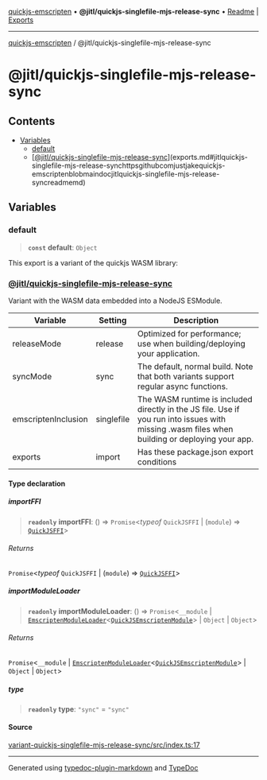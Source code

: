 [quickjs-emscripten](../../packages.md) • **@jitl/quickjs-singlefile-mjs-release-sync** • [Readme](README.md) \| [Exports](exports.md)

***

[quickjs-emscripten](../../packages.md) / @jitl/quickjs-singlefile-mjs-release-sync

# @jitl/quickjs-singlefile-mjs-release-sync

## Contents

- [Variables](exports.md#variables)
  - [default](exports.md#default)
  - [[@jitl/quickjs-singlefile-mjs-release-sync](https://github.com/justjake/quickjs-emscripten/blob/main/doc/@jitl/quickjs-singlefile-mjs-release-sync/README.md)](exports.md#jitlquickjs-singlefile-mjs-release-synchttpsgithubcomjustjakequickjs-emscriptenblobmaindocjitlquickjs-singlefile-mjs-release-syncreadmemd)

## Variables

### default

> **`const`** **default**: `Object`

This export is a variant of the quickjs WASM library:
### [@jitl/quickjs-singlefile-mjs-release-sync](https://github.com/justjake/quickjs-emscripten/blob/main/doc/@jitl/quickjs-singlefile-mjs-release-sync/README.md)

Variant with the WASM data embedded into a NodeJS ESModule.

| Variable            |    Setting                     |    Description    |
| --                  | --                             | --                |
| releaseMode         | release         | Optimized for performance; use when building/deploying your application. |
| syncMode            | sync            | The default, normal build. Note that both variants support regular async functions. |
| emscriptenInclusion | singlefile | The WASM runtime is included directly in the JS file. Use if you run into issues with missing .wasm files when building or deploying your app. |
| exports             | import                  | Has these package.json export conditions |

#### Type declaration

##### importFFI

> **`readonly`** **importFFI**: () => `Promise`\<*typeof* `QuickJSFFI` \| (`module`) => [`QuickJSFFI`](../../quickjs-emscripten/interfaces/QuickJSFFI.md)\>

###### Returns

`Promise`\<*typeof* `QuickJSFFI` \| (`module`) => [`QuickJSFFI`](../../quickjs-emscripten/interfaces/QuickJSFFI.md)\>

##### importModuleLoader

> **`readonly`** **importModuleLoader**: () => `Promise`\<`__module` \| [`EmscriptenModuleLoader`](../../quickjs-emscripten/interfaces/EmscriptenModuleLoader.md)\<[`QuickJSEmscriptenModule`](../../quickjs-emscripten/interfaces/QuickJSEmscriptenModule.md)\> \| `Object` \| `Object`\>

###### Returns

`Promise`\<`__module` \| [`EmscriptenModuleLoader`](../../quickjs-emscripten/interfaces/EmscriptenModuleLoader.md)\<[`QuickJSEmscriptenModule`](../../quickjs-emscripten/interfaces/QuickJSEmscriptenModule.md)\> \| `Object` \| `Object`\>

##### type

> **`readonly`** **type**: `"sync"` = `"sync"`

#### Source

[variant-quickjs-singlefile-mjs-release-sync/src/index.ts:17](https://github.com/justjake/quickjs-emscripten/blob/main/packages/variant-quickjs-singlefile-mjs-release-sync/src/index.ts#L17)

***

Generated using [typedoc-plugin-markdown](https://www.npmjs.com/package/typedoc-plugin-markdown) and [TypeDoc](https://typedoc.org/)
